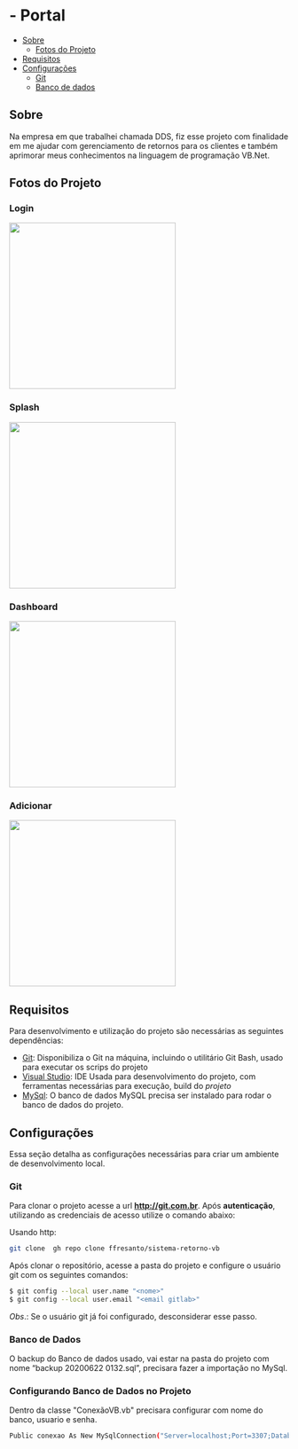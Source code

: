 # - Portal

- [Sobre](#sobre)
  - [Fotos do Projeto](#fotos-do-projeto)
- [Requisitos](#requisitos)
- [Configurações](#configurações)
    - [Git](#git)
    - [Banco de dados](#banco-de-dados)

## Sobre

Na empresa em que trabalhei chamada DDS, fiz esse projeto com finalidade em me ajudar com gerenciamento de retornos para os clientes e também aprimorar meus conhecimentos na linguagem de programação VB.Net.

## Fotos do Projeto

### Login
<img src="https://user-images.githubusercontent.com/44379238/85249183-718dd200-b429-11ea-93a1-96deeed83241.png" widht = 500 height = 300>

### Splash
<img src="https://user-images.githubusercontent.com/44379238/85249366-f4169180-b429-11ea-989e-bdc30737ae27.png" widht = 500 height = 300>

### Dashboard
<img src="https://user-images.githubusercontent.com/44379238/85249506-51124780-b42a-11ea-8ca7-a478548ec68f.png" widht = 500 height = 300>

### Adicionar
<img src="https://user-images.githubusercontent.com/44379238/85249509-52dc0b00-b42a-11ea-8596-b864e3a5be7b.png" widht = 500 height = 300>

## Requisitos

Para desenvolvimento e utilização do projeto são necessárias as seguintes dependências: 

- [Git](https://git-scm.com/): Disponibiliza o Git na máquina, incluindo o utilitário Git Bash, usado para executar os scrips do projeto  
- [Visual Studio](https://visualstudio.microsoft.com/pt-br/downloads/): IDE Usada para desenvolvimento do projeto, com ferramentas necessárias para execução, build do *projeto*
- [MySql](https://www.mysql.com/downloads/): O banco de dados MySQL precisa ser instalado para rodar o banco de dados do projeto.

    
## Configurações

Essa seção detalha as configurações necessárias para criar um ambiente de desenvolvimento local.

### Git

Para clonar o projeto acesse a url **http://git.com.br**. Após **autenticação**, utilizando as credenciais de acesso utilize o comando abaixo:

Usando http:

```sh
git clone  gh repo clone ffresanto/sistema-retorno-vb
```

Após clonar o repositório, acesse a pasta do projeto e configure o usuário git com os seguintes comandos: 

```sh
$ git config --local user.name "<nome>"
$ git config --local user.email "<email gitlab>"
```

*Obs*.: Se o usuário git já foi configurado, desconsiderar esse passo.

### Banco de Dados

O backup do Banco de dados usado, vai estar na pasta do projeto com nome “backup 20200622 0132.sql”, precisara fazer a importação no MySql.

### Configurando Banco de Dados no Projeto

Dentro da classe "ConexãoVB.vb" precisara configurar com nome do banco, usuario e senha.

``` sh 
Public conexao As New MySqlConnection("Server=localhost;Port=3307;Database=db_nomebanco;Uid=seu_usuario;Pwd=sua_senha;")
```


